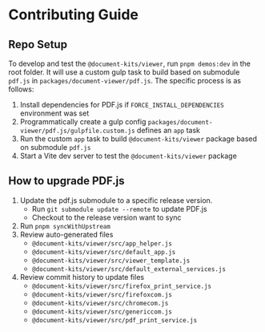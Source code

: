 # Contributing Guide

## Repo Setup

To develop and test the `@document-kits/viewer`, run `pnpm demos:dev` in the root folder. It will use a custom gulp task
to build based on submodule `pdf.js` in `packages/document-viewer/pdf.js`. The specific process is as follows:

1. Install dependencies for PDF.js if `FORCE_INSTALL_DEPENDENCIES` environment was set
2. Programmatically create a gulp config `packages/document-viewer/pdf.js/gulpfile.custom.js` defines an `app` task
3. Run the custom `app` task to build `@document-kits/viewer` package based on submodule `pdf.js`
4. Start a Vite dev server to test the `@document-kits/viewer` package

## How to upgrade PDF.js

1. Update the pdf.js submodule to a specific release version.
   - Run `git submodule update --remote` to update PDF.js
   - Checkout to the release version want to sync
2. Run `pnpm syncWithUpstream`
3. Review auto-generated files
   - `@document-kits/viewer/src/app_helper.js`
   - `@document-kits/viewer/src/default_app.js`
   - `@document-kits/viewer/src/viewer_template.js`
   - `@document-kits/viewer/src/default_external_services.js`
4. Review commit history to update files
   - `@document-kits/viewer/src/firefox_print_service.js`
   - `@document-kits/viewer/src/firefoxcom.js`
   - `@document-kits/viewer/src/chromecom.js`
   - `@document-kits/viewer/src/genericcom.js`
   - `@document-kits/viewer/src/pdf_print_service.js`
